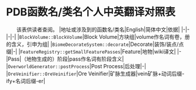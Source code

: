# PDB函数名/类名个人中英翻译对照表
&emsp;&emsp;该表供读者查阅。
|地址或涉及到的函数名/类名|English|简体中文|依据|
|-|-|-|-|
|``BlockVolume::BlockVolume``|Block Volume|方块组|volume作名词有卷，册的含义，引申为组|
|``BiomeDecorateSystem::decorate``|Decorate|装饰/装点/点缀|-|
|``FeatureRegistry::getSmallFeaturePasses``|Feature|地物|wiki译文|
|-|Pass|（地物生成的）阶段|pass作名词有阶段含义|
|``OverworldGenerator::postProcess``|Post Process|后处理|-|
|``OreVeinifier::OreVeinifier``|Ore Veinifier|矿脉生成器|vein矿脉+动词后缀-ify+名词后缀-er|